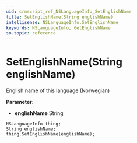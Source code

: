 ```yaml
---
uid: crmscript_ref_NSLanguageInfo_SetEnglishName
title: SetEnglishName(String englishName)
intellisense: NSLanguageInfo.SetEnglishName
keywords: NSLanguageInfo, GetEnglishName
so.topic: reference
---
```


# SetEnglishName(String englishName)

English name of this language (Norwegian)

**Parameter:** 
 - **englishName** String

```crmscript
NSLanguageInfo thing;
String englishName;
thing.SetEnglishName(englishName);
```

